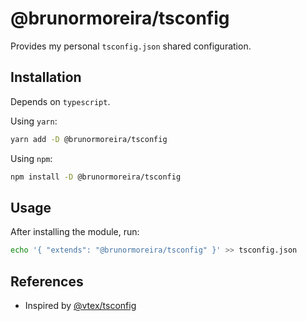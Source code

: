# @brunormoreira/tsconfig

Provides my personal `tsconfig.json` shared configuration.

## Installation

Depends on `typescript`.

Using `yarn`:

```bash
yarn add -D @brunormoreira/tsconfig
```

Using `npm`:

```bash
npm install -D @brunormoreira/tsconfig
```

## Usage

After installing the module, run:

```bash
echo '{ "extends": "@brunormoreira/tsconfig" }' >> tsconfig.json
```

## References

* Inspired by [@vtex/tsconfig](https://www.npmjs.com/package/@vtex/tsconfig)